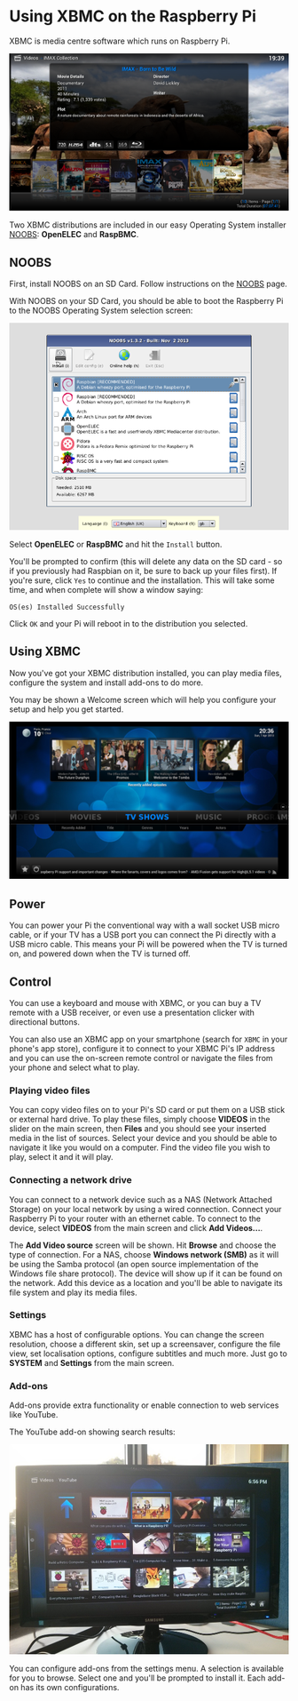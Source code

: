 # Using XBMC on the Raspberry Pi

XBMC is media centre software which runs on Raspberry Pi.

![](images/openelec.png)

Two XBMC distributions are included in our easy Operating System installer [NOOBS](../installation/noobs.md): **OpenELEC** and **RaspBMC**.

## NOOBS

First, install NOOBS on an SD Card. Follow instructions on the [NOOBS](../installation/noobs.md) page.

With NOOBS on your SD Card, you should be able to boot the Raspberry Pi to the NOOBS Operating System selection screen:

![](../installation/images/noobs.png)

Select **OpenELEC** or **RaspBMC** and hit the `Install` button.

You'll be prompted to confirm  (this will delete any data on the SD card - so if you previously had Raspbian on it, be sure to back up your files first). If you're sure, click `Yes` to continue and the installation. This will take some time, and when complete will show a window saying:

```
OS(es) Installed Successfully
```

Click `OK` and your Pi will reboot in to the distribution you selected.

## Using XBMC

Now you've got your XBMC distribution installed, you can play media files, configure the system and install add-ons to do more.

You may be shown a Welcome screen which will help you configure your setup and help you get started.

![](images/openelec-main.png)

## Power

You can power your Pi the conventional way with a wall socket USB micro cable, or if your TV has a USB port you can connect the Pi directly with a USB micro cable. This means your Pi will be powered when the TV is turned on, and powered down when the TV is turned off.

## Control

You can use a keyboard and mouse with XBMC, or you can buy a TV remote with a USB receiver, or even use a presentation clicker with directional buttons.

You can also use an XBMC app on your smartphone (search for `XBMC` in your phone's app store), configure it to connect to your XBMC Pi's IP address and you can use the on-screen remote control or navigate the files from your phone and select what to play.

### Playing video files

You can copy video files on to your Pi's SD card or put them on a USB stick or external hard drive. To play these files, simply choose **VIDEOS** in the slider on the main screen, then **Files** and you should see your inserted media in the list of sources. Select your device and you should be able to navigate it like you would on a computer. Find the video file you wish to play, select it and it will play.

### Connecting a network drive

You can connect to a network device such as a NAS (Network Attached Storage) on your local network by using a wired connection. Connect your Raspberry Pi to your router with an ethernet cable. To connect to the device, select **VIDEOS** from the main screen and click **Add Videos...**.

The **Add Video source** screen will be shown. Hit **Browse** and choose the type of connection. For a NAS, choose **Windows network (SMB)** as it will be using the Samba protocol (an open source implementation of the Windows file share protocol). The device will show up if it can be found on the network. Add this device as a location and you'll be able to navigate its file system and play its media files.

### Settings

XBMC has a host of configurable options. You can change the screen resolution, choose a different skin, set up a screensaver, configure the file view, set localisation options, configure subtitles and much more. Just go to **SYSTEM** and **Settings** from the main screen.

### Add-ons

Add-ons provide extra functionality or enable connection to web services like YouTube.

The YouTube add-on showing search results:

![](images/xbmc-youtube.jpg)

You can configure add-ons from the settings menu. A selection is available for you to browse. Select one and you'll be prompted to install it. Each add-on has its own configurations.
